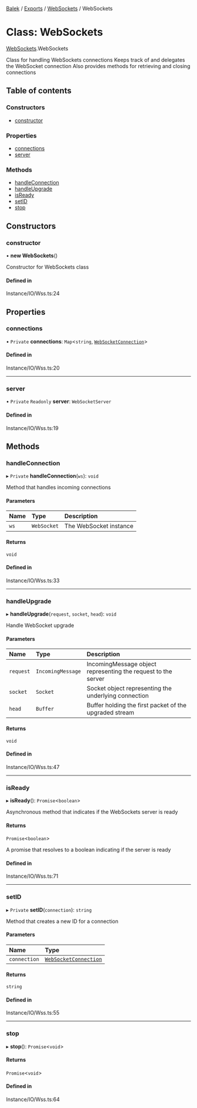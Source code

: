 [Balek](../README.md) / [Exports](../modules.md) / [WebSockets](../modules/WebSockets.md) / WebSockets

# Class: WebSockets

[WebSockets](../modules/WebSockets.md).WebSockets

Class for handling WebSockets connections
Keeps track of and delegates the WebSocket connection
Also provides methods for retrieving and closing connections

## Table of contents

### Constructors

- [constructor](WebSockets.WebSockets.md#constructor)

### Properties

- [connections](WebSockets.WebSockets.md#connections)
- [server](WebSockets.WebSockets.md#server)

### Methods

- [handleConnection](WebSockets.WebSockets.md#handleconnection)
- [handleUpgrade](WebSockets.WebSockets.md#handleupgrade)
- [isReady](WebSockets.WebSockets.md#isready)
- [setID](WebSockets.WebSockets.md#setid)
- [stop](WebSockets.WebSockets.md#stop)

## Constructors

### constructor

• **new WebSockets**()

Constructor for WebSockets class

#### Defined in

Instance/IO/Wss.ts:24

## Properties

### connections

• `Private` **connections**: `Map`<`string`, [`WebSocketConnection`](WebSocketConnection.WebSocketConnection.md)\>

#### Defined in

Instance/IO/Wss.ts:20

___

### server

• `Private` `Readonly` **server**: `WebSocketServer`

#### Defined in

Instance/IO/Wss.ts:19

## Methods

### handleConnection

▸ `Private` **handleConnection**(`ws`): `void`

Method that handles incoming connections

#### Parameters

| Name | Type | Description |
| :------ | :------ | :------ |
| `ws` | `WebSocket` | The WebSocket instance |

#### Returns

`void`

#### Defined in

Instance/IO/Wss.ts:33

___

### handleUpgrade

▸ **handleUpgrade**(`request`, `socket`, `head`): `void`

Handle WebSocket upgrade

#### Parameters

| Name | Type | Description |
| :------ | :------ | :------ |
| `request` | `IncomingMessage` | IncomingMessage object representing the request to the server |
| `socket` | `Socket` | Socket object representing the underlying connection |
| `head` | `Buffer` | Buffer holding the first packet of the upgraded stream |

#### Returns

`void`

#### Defined in

Instance/IO/Wss.ts:47

___

### isReady

▸ **isReady**(): `Promise`<`boolean`\>

Asynchronous method that indicates if the WebSockets server is ready

#### Returns

`Promise`<`boolean`\>

A promise that resolves to a boolean indicating if the server is ready

#### Defined in

Instance/IO/Wss.ts:71

___

### setID

▸ `Private` **setID**(`connection`): `string`

Method that creates a new ID for a connection

#### Parameters

| Name | Type |
| :------ | :------ |
| `connection` | [`WebSocketConnection`](WebSocketConnection.WebSocketConnection.md) |

#### Returns

`string`

#### Defined in

Instance/IO/Wss.ts:55

___

### stop

▸ **stop**(): `Promise`<`void`\>

#### Returns

`Promise`<`void`\>

#### Defined in

Instance/IO/Wss.ts:64
